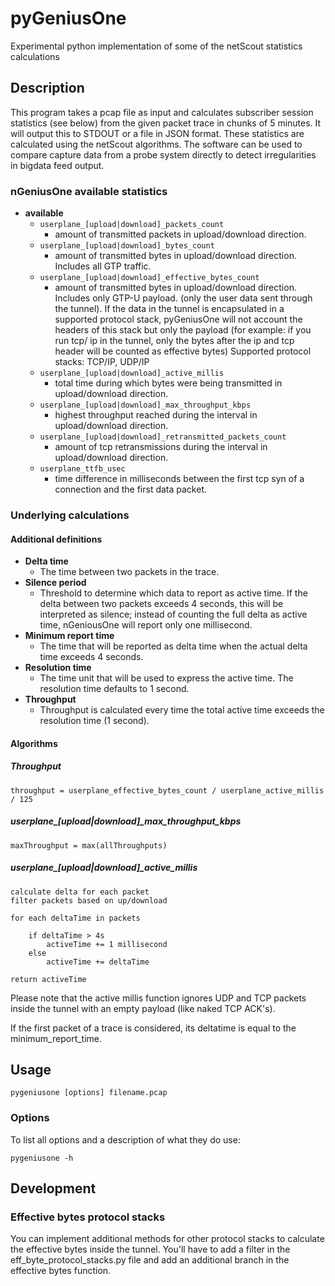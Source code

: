 # pyGeniusOne
Experimental python implementation of some of the netScout statistics calculations

## Description
This program takes a pcap file as input and calculates subscriber session statistics (see below) from the given packet trace in 
chunks of 5 minutes. It will output this to STDOUT or a file in JSON format.
These statistics are calculated using the netScout algorithms. The software can be used to compare capture data from 
a probe system directly to detect irregularities in bigdata feed output.

### nGeniusOne available statistics
- **available**
	- ```userplane_[upload|download]_packets_count```
	    - amount of transmitted packets in upload/download direction.
	- ```userplane_[upload|download]_bytes_count```
	    - amount of transmitted bytes in upload/download direction. Includes all GTP traffic.
	- ```userplane_[upload|download]_effective_bytes_count```
	    - amount of transmitted bytes in upload/download direction. Includes only GTP-U payload.
	    (only the user data sent through the tunnel). If the data in the tunnel is encapsulated in a supported protocol
	    stack, pyGeniusOne will not account the headers of this stack but only the payload (for example: if you run tcp/
	    ip in the tunnel, only the bytes after the ip and tcp header will be counted as effective bytes)
	    Supported protocol stacks: TCP/IP, UDP/IP
	- ```userplane_[upload|download]_active_millis```
	    - total time during which bytes were being transmitted in upload/download direction.
    - ```userplane_[upload|download]_max_throughput_kbps```
        - highest throughput reached during the interval in upload/download direction.
    - ```userplane_[upload|download]_retransmitted_packets_count```
        - amount of tcp retransmissions during the interval in upload/download direction.
    - ```userplane_ttfb_usec```
        - time difference in milliseconds between the first tcp syn of a connection and the first data packet.
        
    
### Underlying calculations
#### Additional definitions
- **Delta time**
    - The time between two packets in the trace.
- **Silence period**
    - Threshold to determine which data to report as active time. If the delta between two packets
    exceeds 4 seconds, this will be interpreted as silence; instead of counting the full delta as active time, nGeniousOne
    will report only one millisecond.
- **Minimum report time**
    - The time that will be reported as delta time when the actual delta time exceeds 4 seconds.
- **Resolution time**
    - The time unit that will be used to express the active time. The resolution time defaults to 1 second.
- **Throughput**
    - Throughput is calculated every time the total active time exceeds the resolution time (1 second).

#### Algorithms

##### Throughput
```
throughput = userplane_effective_bytes_count / userplane_active_millis / 125
```

##### userplane_[upload|download]_max_throughput_kbps
```
maxThroughput = max(allThroughputs)
```

##### userplane_[upload|download]_active_millis
```
calculate delta for each packet
filter packets based on up/download

for each deltaTime in packets

    if deltaTime > 4s
        activeTime += 1 millisecond
    else
        activeTime += deltaTime

return activeTime
```
Please note that the active millis function ignores UDP and TCP packets inside the tunnel with an empty payload
(like naked TCP ACK's).

If the first packet of a trace is considered, its deltatime is equal to the minimum_report_time.

## Usage
```
pygeniusone [options] filename.pcap
```
### Options

To list all options and a description of what they do use:
```
pygeniusone -h
```

## Development
### Effective bytes protocol stacks

You can implement additional methods for other protocol stacks to calculate the effective bytes inside the tunnel. 
You'll have to add a filter in the eff_byte_protocol_stacks.py file and add an additional branch in the effective bytes 
function.
